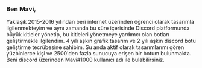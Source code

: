 ### Ben Mavi,
Yaklaşık 2015-2016 yılından beri internet üzerinden öğrenci olarak tasarımla ilgilenmekteyim ve aynı zamanda bu süre içerisinde Discord platformunda büyük kitleler yönetip, bu kitleleri yönetmeye yardımcı olan botları geliştirmekle ilgilendim. 
4 yılı aşkın grafik tasarım ve 2 yılı aşkın discord botu geliştirme tecrübesine sahibim.
Şu anda aktif olarak tasarımlarımı gören yüzbinlerce kişi ve 2500'den fazla sunucuya erişen bir botum bulunmakta.
Beni discord üzerinden Mavi#1000 kullanıcı adı ile bulabilirsiniz.
